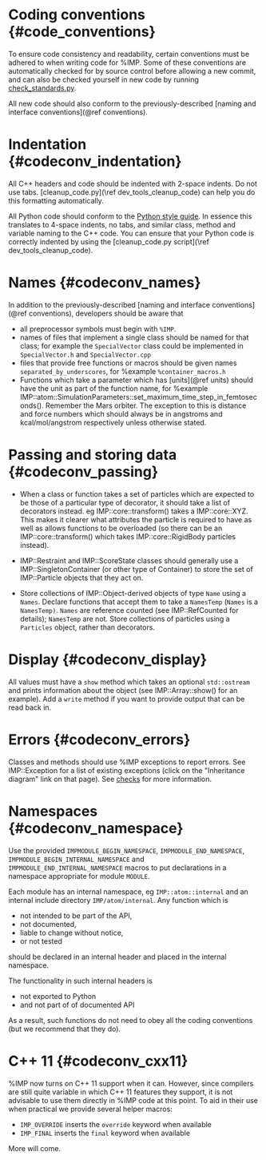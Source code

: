 Coding conventions {#code_conventions}
==================

To ensure code consistency and readability, certain conventions
must be adhered to when writing code for %IMP. Some of these
conventions are automatically checked for by source control before
allowing a new commit, and can also be checked yourself in new
code by running [check_standards.py](#devguide_check_standards).

All new code should also conform to the previously-described
[naming and interface conventions](@ref conventions).


# Indentation {#codeconv_indentation}

All C++ headers and code should be indented with 2-space indents. Do not use
tabs. [cleanup_code.py](\ref dev_tools_cleanup_code) can help you do this formatting
automatically.

All Python code should conform to the [Python style
guide](http://www.python.org/dev/peps/pep-0008/).  In essence this
translates to 4-space indents, no tabs, and similar class, method and
variable naming to the C++ code. You can ensure that your Python code
is correctly indented by using the
[cleanup_code.py script](\ref dev_tools_cleanup_code).

# Names {#codeconv_names}

In addition to the previously-described
[naming and interface conventions](@ref conventions),
developers should be aware that
- all preprocessor symbols must begin with `%IMP`.
- names of files that implement a single class should be named for that
  class; for example the `SpecialVector` class could be implemented in
  `SpecialVector.h` and `SpecialVector.cpp`
- files that provide free functions or macros should be given names
  `separated_by_underscores`, for %example `%container_macros.h`
- Functions which take a parameter which has [units](@ref units) should have the
  unit as part of the function name, for %example
  IMP::atom::SimulationParameters::set_maximum_time_step_in_femtoseconds().
  Remember the Mars orbiter. The exception to this is distance and
  force numbers which should always be in angstroms and
  kcal/mol/angstrom respectively unless otherwise stated.

# Passing and storing data {#codeconv_passing}

- When a class or function takes a set of particles which are expected to
  be those of a particular type of decorator, it should take a list of
  decorators instead. eg IMP::core::transform() takes a IMP::core::XYZ.
  This makes it clearer what attributes the particle is required to have
  as well as allows functions to be overloaded (so there can be an
  IMP::core::transform() which takes IMP::core::RigidBody particles instead).


- IMP::Restraint and IMP::ScoreState classes should generally use a
  IMP::SingletonContainer (or other type of Container) to store the set of
  IMP::Particle objects that they act on.

- Store collections of IMP::Object-derived
  objects of type `Name` using a `Names`. Declare functions that
  accept them to take a `NamesTemp` (`Names` is a `NamesTemp)`.
  `Names` are reference counted (see IMP::RefCounted for details);
  `NamesTemp` are not. Store collections of particles using a
  `Particles` object, rather than decorators.

# Display {#codeconv_display}

All values must have a `show` method which takes an optional
`std::ostream` and prints information about the object (see
IMP::Array::show() for an example). Add a `write` method if you
want to provide output that can be read back in.

# Errors {#codeconv_errors}

Classes and methods should use %IMP exceptions to report errors. See
IMP::Exception for a list of existing exceptions (click on the "Inheritance
diagram" link on that page). See
[checks](../ref/exception_8h.html) for more information.

# Namespaces {#codeconv_namespace}

Use the provided `IMPMODULE_BEGIN_NAMESPACE`,
`IMPMODULE_END_NAMESPACE`, `IMPMODULE_BEGIN_INTERNAL_NAMESPACE` and
`IMPMODULE_END_INTERNAL_NAMESPACE` macros to put declarations in a
namespace appropriate for module `MODULE`.

Each module has an internal namespace, eg `IMP::atom::internal` and an internal
include directory `IMP/atom/internal`. Any function which is
 - not intended to be part of the API,
 - not documented,
 - liable to change without notice,
 - or not tested

should be declared in an internal header and placed in the internal namespace.

The functionality in such internal headers is
 - not exported to Python
 - and not part of of documented API

As a result, such functions do not need to obey all the coding conventions
(but we recommend that they do).

# C++ 11 {#codeconv_cxx11}
%IMP now turns on C++ 11 support when it can. However, since compilers
are still quite variable in which C++ 11 features they support, it is
not advisable to use them directly in %IMP code at this point. To aid
in their use when practical we provide several helper macros:
- `IMP_OVERRIDE` inserts the `override` keyword when available
- `IMP_FINAL` inserts the `final` keyword when available

More will come.
